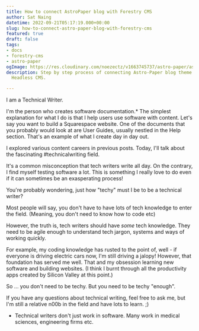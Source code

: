 ```yaml
---
title: How to connect AstroPaper blog with Forestry CMS
author: Sat Naing
datetime: 2022-09-21T05:17:19.000+00:00
slug: how-to-connect-astro-paper-blog-with-forestry-cms
featured: true
draft: false
tags:
- docs
- forestry-cms
- astro-paper
ogImage: https://res.cloudinary.com/noezectz/v1663745737/astro-paper/astropaper-x-forestry-og_kqfwp0.png
description: Step by step process of connecting Astro-Paper blog theme with Forestry
  Headless CMS.

---
```

I am a Technical Writer.

I'm the person who creates software documentation.\* The simplest explanation for what I do is that I help users use software with content. Let's say you want to build a Squarespace website. One of the documents that you probably would look at are User Guides, usually nestled in the Help section. That's an example of what I create day in day out.

I explored various content careers in previous posts. Today, I'll talk about the fascinating #technicalwriting field.

It's a common misconception that tech writers write all day. On the contrary, I find myself testing software a lot. This is something I really love to do even if it can sometimes be an exasperating process!

You're probably wondering, just how "techy" must I be to be a technical writer?

Most people will say, you don't have to have lots of tech knowledge to enter the field. (Meaning, you don't need to know how to code etc)

However, the truth is, tech writers should have _some_ tech knowledge. They need to be agile enough to understand tech jargon, systems and ways of working quickly.

For example, my coding knowledge has rusted to the point of, well - if everyone is driving electric cars now, I'm still driving a jalopy! However, that foundation has served me well. That and my obsession learning new software and building websites. (I think I burnt through all the productivity apps created by Silicon Valley at this point.)

So ... you don't need to be techy. But you need to be techy "enough".

If you have any questions about technical writing, feel free to ask me, but I'm still a relative n00b in the field and have lots to learn. ;)

- Technical writers don't just work in software. Many work in medical sciences, engineering firms etc.